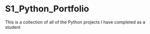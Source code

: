 # S1_Python_Portfolio
This is a collection of all of the Python projects I have completed as a student
